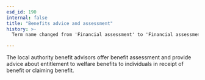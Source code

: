 ```yaml
---
esd_id: 190
internal: false
title: "Benefits advice and assessment"
history: >-
  Term name changed from 'Financial assessment' to 'Financial assessment (benefits)' and scope notes added in version 2.02. Term name changed from 'Financial assessment (benefits)' to 'Welfare rights - benefits - advice and assessment' in version 3.00. Name changed to 'benefits advice and assessment' in version 4.00.

---
```


The local authority benefit advisors offer benefit assessment and provide advice about entitlement to welfare benefits to individuals in receipt of benefit or claiming benefit.

